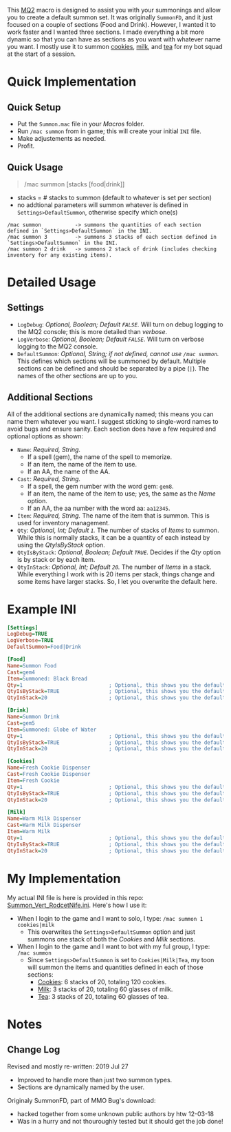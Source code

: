 This [MQ2](https://www.macroquest2.com) macro is designed to assist you with your summonings and allow you to create a default summon set.
It was originally `SummonFD`, and it just focused on a couple of sections (Food and Drink).
However, I wanted it to work faster and I wanted three sections.
I made everything a bit more dynamic so that you can have as sections as you want with whatever name you want.
I mostly use it to summon [cookies](http://everquest.allakhazam.com/db/item.html?item=104648), [milk](http://everquest.allakhazam.com/db/item.html?item=90001), and [tea](http://everquest.allakhazam.com/db/item.html?item=113131) for my bot squad at the start of a session.

# Quick Implementation

## Quick Setup

- Put the `Summon.mac` file in your *Macros* folder.
- Run `/mac summon` from in game; this will create your initial `INI` file.
- Make adjustements as needed.
- Profit.

## Quick Usage

> /mac summon [stacks [food|drink]]

- stacks = # stacks to summon (default to whatever is set per section)
- no addtional parameters will summon whatever is defined in `Settings>DefaultSummon`, otherwise specify which one(s)

```
/mac summon           -> summons the quantities of each section defined in `Settings>DefaultSummon` in the INI.
/mac summon 3         -> summons 3 stacks of each section defined in `Settings>DefaultSummon` in the INI.
/mac summon 2 drink   -> summons 2 stack of drink (includes checking inventory for any existing items).
```

# Detailed Usage

## Settings

- `LogDebug`: *Optional, Boolean; Default `FALSE`.* Will turn on debug logging to the MQ2 console; this is more detailed than *verbose*.
- `LogVerbose`: *Optional, Boolean; Default `FALSE`.* Will turn on verbose logging to the MQ2 console.
- `DefaultSummon`: *Optional, String; if not defined, cannot use `/mac summon`.* This defines which sections will be summoned by default. Multiple sections can be defined and should be separated by a pipe (`|`). The names of the other sections are up to you.

## Additional Sections

All of the additional sections are dynamically named; this means you can name them whatever you want.
I suggest sticking to single-word names to avoid bugs and ensure sanity.
Each section does have a few required and optional options as shown:

- `Name`: *Required, String.*
  - If a spell (gem), the name of the spell to memorize.
  - If an item, the name of the item to use.
  - If an AA, the name of the AA.
- `Cast`: *Required, String.*
  - If a spell, the gem number with the word gem: `gem8`.
  - If an item, the name of the item to use; yes, the same as the *Name* option.
  - If an AA, the aa number with the word aa: `aa12345`.
- `Item`: *Required, String.* The name of the item that is summon. This is used for inventory management.
- `Qty`: *Optional, Int; Default `1`.* The number of stacks of *Items* to summon. While this is normally stacks, it can be a quantity of each instead by using the *QtyIsByStack* option.
- `QtyIsByStack`: *Optional, Boolean; Default `TRUE`.* Decides if the *Qty* option is by stack or by each item.
- `QtyInStack`: *Optional, Int; Default `20`.* The number of *Items* in a stack. While everything I work with is 20 items per stack, things change and some items have larger stacks. So, I let you overwrite the default here.

# Example INI

```ini
[Settings]
LogDebug=TRUE
LogVerbose=TRUE
DefaultSummon=Food|Drink

[Food]
Name=Summon Food
Cast=gem4
Item=Summoned: Black Bread
Qty=1                            ; Optional, this shows you the default value
QtyIsByStack=TRUE                ; Optional, this shows you the default value
QtyInStack=20                    ; Optional, this shows you the default value

[Drink]
Name=Summon Drink
Cast=gem5
Item=Summoned: Globe of Water
Qty=1                            ; Optional, this shows you the default value
QtyIsByStack=TRUE                ; Optional, this shows you the default value
QtyInStack=20                    ; Optional, this shows you the default value

[Cookies]
Name=Fresh Cookie Dispenser
Cast=Fresh Cookie Dispenser
Item=Fresh Cookie
Qty=1                            ; Optional, this shows you the default value
QtyIsByStack=TRUE                ; Optional, this shows you the default value
QtyInStack=20                    ; Optional, this shows you the default value

[Milk]
Name=Warm Milk Dispenser
Cast=Warm Milk Dispenser
Item=Warm Milk
Qty=1                            ; Optional, this shows you the default value
QtyIsByStack=TRUE                ; Optional, this shows you the default value
QtyInStack=20                    ; Optional, this shows you the default value
```

# My Implementation

My actual INI file is here is provided in this repo: [Summon_Vert_RodcetNife.ini](https://github.com/VertigoRay/MQ2-Summon/blob/master/Summon_Vert_RodcetNife.ini).
Here's how I use it:

- When I login to the game and I want to solo, I type: `/mac summon 1 cookies|milk`
  - This overwrites the `Settings>DefaultSummon` option and just summons one stack of both the *Cookies* and *Milk* sections.
- When I login to the game and I want to bot with my ful group, I type: `/mac summon`
  - Since `Settings>DefaultSummon` is set to `Cookies|Milk|Tea`, my toon will summon the items and quantities defined in each of those sections:
    - [Cookies](http://everquest.allakhazam.com/db/item.html?item=104648): 6 stacks of 20, totaling 120 cookies.
    - [Milk](http://everquest.allakhazam.com/db/item.html?item=90001): 3 stacks of 20, totaling 60 glasses of milk.
    - [Tea](http://everquest.allakhazam.com/db/item.html?item=113131): 3 stacks of 20, totaling 60 glasses of tea.

# Notes

## Change Log

Revised and mostly re-written: 2019 Jul 27

- Improved to handle more than just two summon types.
- Sections are dynamically named by the user.

Originaly SummonFD, part of MMO Bug's download:

- hacked together from some unknown public authors by htw 12-03-18
- Was in a hurry and not thouroughly tested but it should get the job done!
